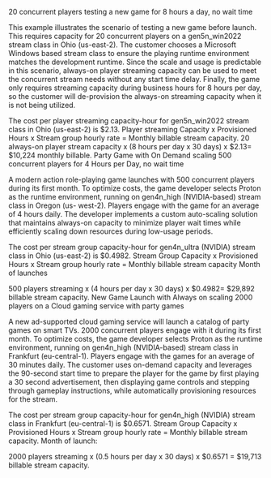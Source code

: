 20 concurrent players testing a new game for 8 hours a day, no wait time

This example illustrates the scenario of testing a new game before launch. This requires capacity for 20 concurrent players on a gen5n_win2022 stream class in Ohio (us-east-2). The customer chooses a Microsoft Windows based stream class to ensure the playing runtime environment matches the development runtime. Since the scale and usage is predictable in this scenario, always-on player streaming capacity can be used to meet the concurrent stream needs without any start time delay. Finally, the game only requires streaming capacity during business hours for 8 hours per day, so the customer will de-provision the always-on streaming capacity when it is not being utilized.

The cost per player streaming capacity-hour for gen5n_win2022 stream class in Ohio (us-east-2) is $2.13.
Player streaming Capacity x Provisioned Hours x Stream group hourly rate = Monthly billable stream capacity.
20 always-on player stream capacity x (8 hours per day x 30 days) x $2.13= $10,224 monthly billable.
Party Game with On Demand scaling
500 concurrent players for 4 Hours per Day, no wait time

A modern action role-playing game launches with 500 concurrent players during its first month. To optimize costs, the game developer selects Proton as the runtime environment, running on gen4n_high (NVIDIA-based) stream class in Oregon (us- west-2). Players engage with the game for an average of 4 hours daily. The developer implements a custom auto-scaling solution that maintains always-on capacity to minimize player wait times while efficiently scaling down resources during low-usage periods.

The cost per stream group capacity-hour for gen4n_ultra (NVIDIA) stream class in Ohio (us-east-2) is $0.4982.
Stream Group Capacity x Provisioned Hours x Stream group hourly rate = Monthly billable stream capacity
Month of launches

500 players streaming x (4 hours per day x 30 days) x $0.4982= $29,892 billable stream capacity.
New Game Launch with Always on scaling
2000 players on a Cloud gaming service with party games

A new ad-supported cloud gaming service will launch a catalog of party games on smart TVs. 2000 concurrent players engage with it during its first month. To optimize costs, the game developer selects Proton as the runtime environment, running on gen4n_high (NVIDIA-based) stream class in Frankfurt (eu-central-1). Players engage with the games for an average of 30 minutes daily. The customer uses on-demand capacity and leverages the 90-second start time to prepare the player for the game by first playing a 30 second advertisement, then displaying game controls and stepping through gameplay instructions, while automatically provisioning resources for the stream.

The cost per stream group capacity-hour for gen4n_high (NVIDIA) stream class in Frankfurt (eu-central-1) is $0.6571.
Stream Group Capacity x Provisioned Hours x Stream group hourly rate = Monthly billable stream capacity.
Month of launch:

2000 players streaming x (0.5 hours per day x 30 days) x $0.6571 = $19,713 billable stream capacity.